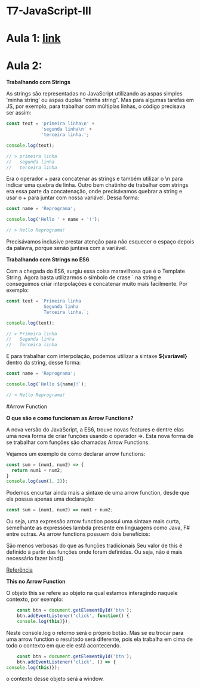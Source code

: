 # T7-JavaScript-III

# Aula 1: [link](https://github.com/reprograma/T7-JavaScript-III/blob/master/Aula%201%20-%20Revis%C3%A3o/%7Breprograma%7D%20-%20Revis%C3%A3o.pdf)

# Aula 2:

**Trabalhando com Strings**

As strings são representadas no JavaScript utilizando as aspas simples 'minha string' ou aspas duplas "minha string". Mas para algumas tarefas em JS, por exemplo, para trabalhar com múltiplas linhas, o código precisava ser assim:

```js
const text = 'primeira linha\n' +
             'segunda linha\n' +
             'terceira linha.';

console.log(text);

// > primeira linha
//   segunda linha
//   terceira linha
```
Era o operador + para concatenar as strings e também utilizar o \n para indicar uma quebra de linha.
Outro bem chatinho de trabalhar com strings era essa parte da concatenação, onde precisávamos quebrar a string e usar o + para juntar com nossa variável. Dessa forma:

```js
const name = 'Reprograma';

console.log('Hello ' + name + '!');

// > Hello Reprograma!
```
Precisávamos inclusive prestar atenção para não esquecer o espaço depois da palavra, porque senão juntava com a variável.

**Trabalhando com Strings no ES6**

Com a chegada do ES6, surgiu essa coisa maravilhosa que é o Template String. Agora basta utilizarmos o símbolo de crase ` na string e conseguimos criar interpolações e concatenar muito mais facilmente.
Por exemplo:

```js
const text = `Primeira linha
              Segunda linha
              Terceira linha.`;

console.log(text);

// > Primeira linha
//   Segunda linha
//   Terceira linha
```

E para trabalhar com interpolação, podemos utilizar a sintaxe **${variavel}** dentro da string, desse forma:

```js
const name = 'Reprograma';

console.log(`Hello ${name}!`);

// > Hello Reprograma!
```

#Arrow Function

**O que são e como funcionam as Arrow Functions?**

A nova versão do JavaScript, a ES6, trouxe novas features e dentre elas uma nova forma de criar funções usando o operador =>. Esta nova forma de se trabalhar com funções são chamadas Arrow Functions.

Vejamos um exemplo de como declarar arrow functions:

```js
const sum = (num1, num2) => {
  return num1 + num2;
}
console.log(sum(1, 2));
```

Podemos encurtar ainda mais a sintaxe de uma arrow function, desde que ela possua apenas uma declaração:

```js
const sum = (num1, num2) => num1 + num2;
```

Ou seja, uma expressão arrow function possui uma sintaxe mais curta, semelhante as expressões lambda presente em linguagens como Java, F# entre outras.
As arrow functions possuem dois benefícios:

São menos verbosas do que as funções tradicionais
Seu valor de this é definido à partir das funções onde foram definidas. Ou seja, não é mais necessário fazer bind().

[Referência](https://medium.com/@raphalima8/arrow-functions-declara%C3%A7%C3%A3o-funcionamento-escopos-e-o-valor-de-this-9cb6449bca31)

**This no Arrow Function**

O objeto this se refere ao objeto na qual estamos interagindo naquele contexto, por exemplo:

```js
    const btn = document.getElementById('btn');
    btn.addEventListener('click', function() { 
    console.log(this)});
```

Neste console.log o retorno será o próprio botão. 
Mas se eu trocar para uma arrow function o resultado será diferente, pois ela trabalha em cima de todo o contexto em que ele está acontecendo.

```js
    const btn = document.getElementById('btn');
    btn.addEventListener('click', () => { 
console.log(this)});
```

o contexto desse objeto será a window.



